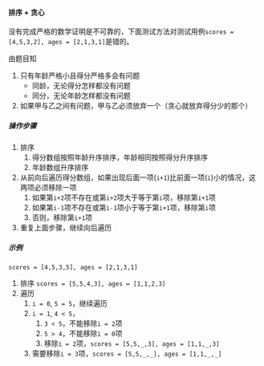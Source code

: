 #### 排序 + 贪心

没有完成严格的数学证明是不可靠的，下面测试方法对测试用例`scores = [4,5,3,2], ages = [2,1,3,1]`是错的。

由题目知
1. 只有年龄严格小且得分严格多会有问题
    - 同龄，无论得分怎样都没有问题
    - 同分，无论年龄怎样都没有问题
2. 如果甲与乙之间有问题，甲与乙必须放弃一个（贪心就放弃得分少的那个）

##### 操作步骤
1. 排序
    1. 得分数组按照年龄升序排序，年龄相同按照得分升序排序
    2. 年龄数组升序排序
2. 从前向后遍历得分数组，如果出现后面一项(`i+1`)比前面一项(`i`)小的情况，这两项必须移除一项
    1. 如果第`i+2`项不存在或第`i+2`项大于等于第`i`项，移除第`i+1`项
    2. 如果第`i-1`项不存在或第`i-1`项小于等于第`i+1`项，移除第`i`项
    3. 否则，移除第`i+1`项
3. 重复上面步骤，继续向后遍历

##### 示例
`scores = [4,5,3,5], ages = [2,1,3,1]`
1. 排序
    `scores = [5,5,4,3], ages = [1,1,2,3]`
2. 遍历
    1. `i = 0`, `5 = 5`，继续遍历
    2. `i = 1`, `4 < 5`，
        1. `3 < 5`，不能移除`i = 2`项
        2. `5 > 4`，不能移除`i = 0`项
        3. 移除`i = 2`项，`scores = [5,5,_,3], ages = [1,1,_,3]`
    3. 需要移除`i = 3`项，`scores = [5,5,_,_], ages = [1,1,_,_]`
